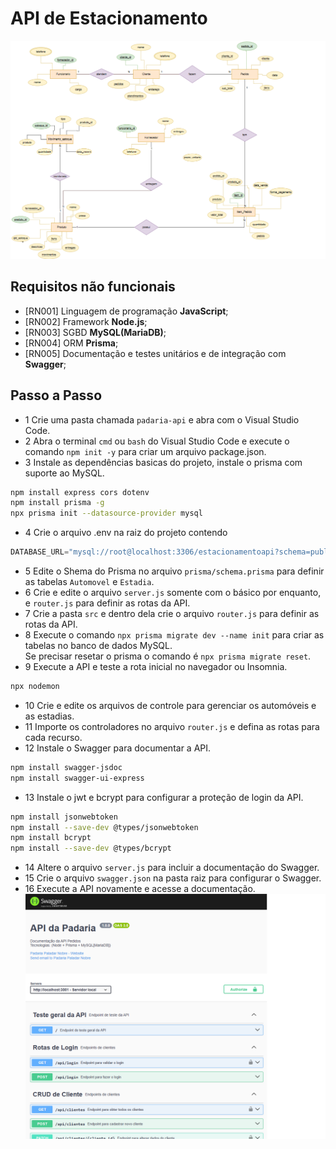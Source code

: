 # API de Estacionamento
![UML DER](./assets/DER%20padaria.png)

## Requisitos não funcionais
- [RN001] Linguagem de programação **JavaScript**;
- [RN002] Framework **Node.js**;
- [RN003] SGBD **MySQL(MariaDB)**;
- [RN004] ORM **Prisma**;
- [RN005] Documentação e testes unitários e de integração com **Swagger**;

## Passo a Passo
- 1 Crie uma pasta chamada `padaria-api` e abra com o Visual Studio Code.
- 2 Abra o terminal `cmd` ou `bash` do Visual Studio Code e execute o comando `npm init -y` para criar um arquivo package.json.
- 3 Instale as dependências basicas do projeto, instale o prisma com suporte ao MySQL.
```bash
npm install express cors dotenv
npm install prisma -g
npx prisma init --datasource-provider mysql
```
- 4 Crie o arquivo .env na raiz do projeto contendo
```js
DATABASE_URL="mysql://root@localhost:3306/estacionamentoapi?schema=public&timezone=UTC"
```
- 5 Edite o Shema do Prisma no arquivo `prisma/schema.prisma` para definir as tabelas `Automovel` e `Estadia`.
- 6 Crie e edite o arquivo `server.js` somente com o básico por enquanto, e `router.js` para definir as rotas da API.
- 7 Crie a pasta `src` e dentro dela crie o arquivo `router.js` para definir as rotas da API.
- 8 Execute o comando `npx prisma migrate dev --name init` para criar as tabelas no banco de dados MySQL.<br>Se precisar resetar o prisma o comando é `npx prisma migrate reset`.
- 9 Execute a API e teste a rota inicial no navegador ou Insomnia.
```bash
npx nodemon
```
- 10 Crie e edite os arquivos de controle para gerenciar os automóveis e as estadias.
- 11 Importe os controladores no arquivo `router.js` e defina as rotas para cada recurso.
- 12 Instale o Swagger para documentar a API.
```bash
npm install swagger-jsdoc
npm install swagger-ui-express
```
- 13 Instale o jwt e bcrypt para configurar a proteção de login da API.
```bash
npm install jsonwebtoken
npm install --save-dev @types/jsonwebtoken
npm install bcrypt  
npm install --save-dev @types/bcrypt      
```
- 14 Altere o arquivo `server.js` para incluir a documentação do Swagger.
- 15 Crie o arquivo `swagger.json` na pasta raiz para configurar o Swagger.
- 16 Execute a API novamente e acesse a documentação.
<br>![Print Swagger](./assets/swagger.png)

